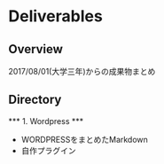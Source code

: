 # Deliverables  

## Overview
2017/08/01(大学三年)からの成果物まとめ

## Directory
*** 1. Wordpress ***
- WORDPRESSをまとめたMarkdown
- 自作プラグイン
